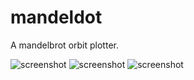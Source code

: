 # mandeldot
A mandelbrot orbit plotter.

![screenshot](https://github.com/goedel-gang/mandeldot/blob/master/screenshots/win_screenshot_20190326_183150.png)
![screenshot](https://github.com/goedel-gang/mandeldot/blob/master/screenshots/win_screenshot_20190326_182523.png)
![screenshot](https://github.com/goedel-gang/mandeldot/blob/master/screenshots/win_screenshot_20190326_182803.png)

